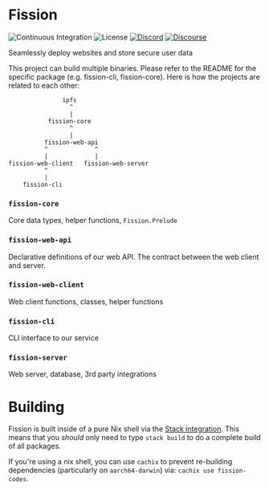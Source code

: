 # Fission

![Continuous Integration](https://github.com/fission-suite/fission/workflows/Continuous%20Integration/badge.svg)
![License](https://img.shields.io/github/license/fission-suite/fission)
[![Discord](https://img.shields.io/discord/478735028319158273.svg)](https://fission.codes/discord)
[![Discourse](https://img.shields.io/discourse/https/talk.fission.codes/topics)](https://talk.fission.codes)

Seamlessly deploy websites and store secure user data

This project can build multiple binaries. Please refer to the README for the specific package (e.g. fission-cli, fission-core). Here is how the projects are related to each other:

```
               ipfs
                 ^
                 |
           fission-core
                 ^
                 |
          fission-web-api
          ^             ^
          |             |
fission-web-client   fission-web-server
          ^
          |
    fission-cli
```

### `fission-core`

Core data types, helper functions, `Fission.Prelude`

### `fission-web-api`

Declarative definitions of our web API. The contract between the web client and server.

### `fission-web-client`

Web client functions, classes, helper functions

### `fission-cli`

CLI interface to our service

### `fission-server`

Web server, database, 3rd party integrations

# Building

Fission is built inside of a pure Nix shell via the [Stack integration](https://docs.haskellstack.org/en/stable/nix_integration/). This means that you _should_ only need to type `stack build` to do a complete build of all packages.

If you're using a nix shell, you can use `cachix` to prevent re-building dependencies (particularly on `aarch64-darwin`) via: `cachix use fission-codes`.